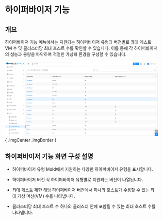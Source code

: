 
# 하이퍼바이저 기능

## 개요
하이퍼바이저 기능 메뉴에서는 지원되는 하이퍼바이저 유형과 버전별로 최대 게스트 VM 수 및 클러스터당 최대 호스트 수를 확인할 수 있습니다.
이를 통해 각 하이퍼바이저의 성능과 용량을 파악하여 적절한 가상화 환경을 구성할 수 있습니다.

![하이퍼바이저 기능](../../assets/images/admin-guide/mold/configration/hypervisor-capability/mold-admin-guide-configration-hypervisor-capability-1-1.png){ .imgCenter .imgBorder }

## 하이퍼바이저 기능 화면 구성 설명

* 하이퍼바이저 유형
Mold에서 지원하는 다양한 하이퍼바이저 유형을 표시합니다.

* 하이퍼바이저 버전
각 하이퍼바이저 유형별로 지원되는 버전이 나열됩니다.

* 최대 게스트 제한
해당 하이퍼바이저 버전에서 하나의 호스트가 수용할 수 있는 최대 가상 머신(VM) 수를 나타냅니다.

* 클러스터당 최대 호스트 수
하나의 클러스터 안에 포함될 수 있는 최대 호스트 수를 나타냅니다.

